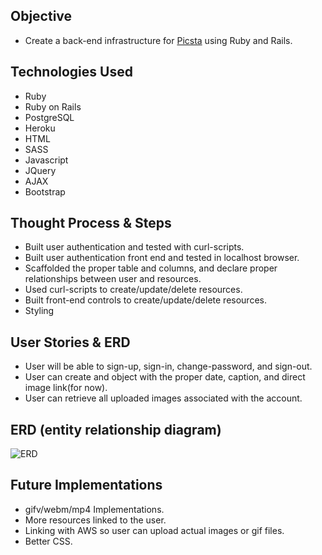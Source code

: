## Objective
* Create a back-end infrastructure for [Picsta](https://peterchang2.github.io/full-stack-front-end-client/) using Ruby and Rails.

## Technologies Used
* Ruby
* Ruby on Rails
* PostgreSQL
* Heroku
* HTML
* SASS
* Javascript
* JQuery
* AJAX
* Bootstrap

## Thought Process & Steps
* Built user authentication and tested with curl-scripts.
* Built user authentication front end and tested in localhost browser.
* Scaffolded the proper table and columns, and declare proper relationships between user and resources.
* Used curl-scripts to create/update/delete resources.
* Built front-end controls to create/update/delete resources.
* Styling

## User Stories & ERD
* User will be able to sign-up, sign-in, change-password, and sign-out.
* User can create and object with the proper date, caption, and direct image link(for now).
* User can retrieve all uploaded images associated with the account.

## ERD (entity relationship diagram)
![ERD](https://i.imgur.com/maFeqZF.jpg?2)

## Future Implementations
* gifv/webm/mp4 Implementations.
* More resources linked to the user.
* Linking with AWS so user can upload actual images or gif files.
* Better CSS.
